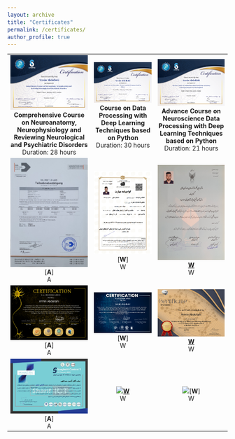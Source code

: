 ```yaml
---
layout: archive
title: "Certificates"
permalink: /certificates/
author_profile: true
---
```


| | | |
|:-------------------------:|:-------------------------:|:-------------------------:|
| ![](/images/certificat-01.png) **Comprehensive Course on Neuroanatomy, Neurophysiology and Reviewing Neurological and Psychiatric Disorders** <br> Duration: 28 hours | ![](/images/certificat-02.png) **Course on Data Processing with Deep Learning Techniques based on Python** <br> Duration: 30 hours | ![](/images/certificat-03.png) **Advance Course on Neuroscience Data Processing with Deep Learning Techniques based on Python** <br> Duration: 21 hours |
| ![](/images/certificat-04.jpg)[**A**] <br> A | ![](/images/certificat-05.png)[**W**] <br> W| ![](/images/certificat-06.jpg)[**W**]() <br> W|
| ![](/images/certificat-07.png)[**A**] <br> A | ![](/images/certificat-08.png)[**W**] <br> W| ![](/images/certificat-09.jpg)[**W**]() <br> W|
| ![](/images/certificat-10.png)[**A**] <br> A | ![](/images/)[**W**]() <br> W| ![](/images/)[**W**] <br> W|
